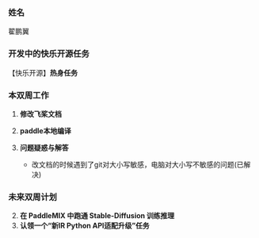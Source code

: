 ### 姓名

翟鹏翼

### 开发中的快乐开源任务

【快乐开源】**热身任务**

### 本双周工作

1. **修改飞桨文档**

2. **paddle本地编译**

3. **问题疑惑与解答**

   - 改文档的时候遇到了git对大小写敏感，电脑对大小写不敏感的问题(已解决)


### 未来双周计划

2. **在 PaddleMIX 中跑通 Stable-Diffusion 训练推理**
2. **认领一个“新IR Python API适配升级”任务**